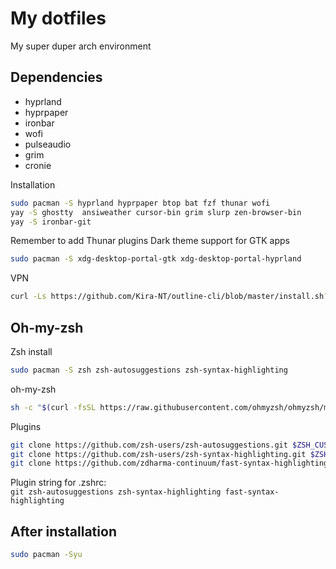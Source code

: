 # My dotfiles 
My super duper arch environment

## Dependencies
- hyprland
- hyprpaper
- ironbar
- wofi
- pulseaudio
- grim
- cronie

Installation
```bash
sudo pacman -S hyprland hyprpaper btop bat fzf thunar wofi 
yay -S ghostty  ansiweather cursor-bin grim slurp zen-browser-bin
yay -S ironbar-git
```
Remember to add Thunar plugins
Dark theme support for GTK apps
```bash
sudo pacman -S xdg-desktop-portal-gtk xdg-desktop-portal-hyprland
```
VPN
```bash
curl -Ls https://github.com/Kira-NT/outline-cli/blob/master/install.sh?raw=true | sudo bash -s -- -y
```
## Oh-my-zsh
Zsh install 
```bash
sudo pacman -S zsh zsh-autosuggestions zsh-syntax-highlighting
```
oh-my-zsh
```bash
sh -c "$(curl -fsSL https://raw.githubusercontent.com/ohmyzsh/ohmyzsh/master/tools/install.sh)"
```
Plugins
```bash
git clone https://github.com/zsh-users/zsh-autosuggestions.git $ZSH_CUSTOM/plugins/zsh-autosuggestions
git clone https://github.com/zsh-users/zsh-syntax-highlighting.git $ZSH_CUSTOM/plugins/zsh-syntax-highlighting
git clone https://github.com/zdharma-continuum/fast-syntax-highlighting.git ${ZSH_CUSTOM:-$HOME/.oh-my-zsh/custom}/plugins/fast-syntax-highlighting
```
Plugin string for .zshrc:<br>
`git zsh-autosuggestions zsh-syntax-highlighting fast-syntax-highlighting`

## After installation
```bash
sudo pacman -Syu
```
